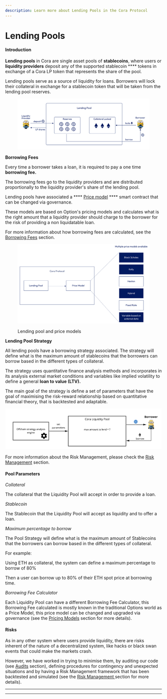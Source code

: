 ```yaml
---
description: Learn more about Lending Pools in the Cora Protocol
---
```


# Lending Pools

#### Introduction

**Lending pools** in Cora are single asset pools of **stablecoins**, where users or **liquidity providers** deposit any of the supported stablecoin **** tokens in exchange of a Cora LP token that represents the share of the pool.

Lending pools serve as a source of liquidity for loans. Borrowers will lock their collateral in exchange for a stablecoin token that will be taken from the lending pool reserves.

<figure><img src="../../.gitbook/assets/lending-pools-white@2x.png" alt=""><figcaption></figcaption></figure>

**Borrowing Fees**

Every time a borrower takes a loan, it is required to pay a one time **borrowing fee.**

The borrowing fees go to the liquidity providers and are distributed proportionally to the liquidity provider's share of the lending pool.

Lending pools have associated a **** [Price model](../pricing-models/) **** smart contract that can be changed via governance.&#x20;

These models are based on Option's pricing models and calculates what is the right amount that a liquidity provider should charge to the borrower for the risk of providing a non liquidatable loan.&#x20;

For more information about how borrowing fees are calculated, see the [Borrowing Fees](../borrowing-fees.md) section.

<figure><img src="../../.gitbook/assets/multiple-price-models-white@2x (1).png" alt=""><figcaption><p>Lending pool and price models</p></figcaption></figure>

**Lending Pool Strategy**

All lending pools have a borrowing strategy associated. The strategy will define what is the maximum amount of stablecoins that the borrowers can borrow based in the different types of collateral.

The strategy uses quantitative finance analysis methods and incorporates in its analysis external market conditions and variables like implied volatility to define a general **loan to value (LTV).**

The main goal of the strategy is define a set of parameters that have the goal of maximising the risk-reward relationship based on quantitative financial theory, that is backtested and adaptable.&#x20;

![](<../../.gitbook/assets/Architecture Simple - Copy of Pool (1).jpg>)

For more information about the Risk Management, please check the [Risk Management](../risk-management.md) section.

#### **Pool Parameters**

_Collateral_

The collateral that the Liquidity Pool will accept in order to provide a loan.

_Stablecoin_

The Stablecoin that the Liquidity Pool will accept as liquidity and to offer a loan.

_Maximum percentage to borrow_

The Pool Strategy will define what is the maximum amount of Stablecoins that the borrowers can borrow based in the different types of collateral.

For example:

Using ETH as collateral, the system can define a maximum percentage to borrow of 80%&#x20;

Then a user can borrow up to 80% of their ETH spot price at borrowing time.

_Borrowing Fee Calculator_

Each Liquidity Pool can have a different Borrowing Fee Calculator, this Borrowing Fee calculated is mostly known in the traditional Options world as a Price Model, this price model can be changed and upgraded via governance (see the [Pricing Models](../pricing-models/) section for more details).

#### **Risks**

As in any other system where users provide liquidity, there are risks inherent of the nature of a decentralized system, like hacks or black swan events that could make the markets crash.

However, we have worked in trying to minimise them, by auditing our code (see [Audits](../../security/audits.md) section), defining procedures for contingency and unexpected situations and by having a Risk Management framework that has been backtested and simulated (see the [Risk Management ](../risk-management.md)section for more details).&#x20;

****

****
